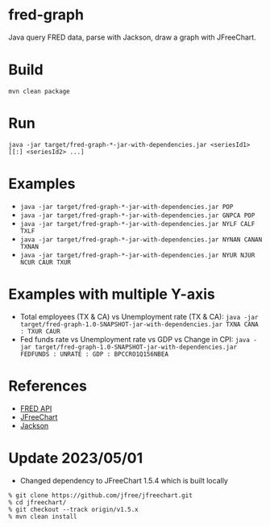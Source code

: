 # fred-graph
Java query FRED data, parse with Jackson, draw a graph with JFreeChart.

# Build
`mvn clean package`

# Run
`java -jar target/fred-graph-*-jar-with-dependencies.jar <seriesId1> [[:] <seriesId2> ...]`

# Examples
- `java -jar target/fred-graph-*-jar-with-dependencies.jar POP`
- `java -jar target/fred-graph-*-jar-with-dependencies.jar GNPCA POP`
- `java -jar target/fred-graph-*-jar-with-dependencies.jar NYLF CALF TXLF`
- `java -jar target/fred-graph-*-jar-with-dependencies.jar NYNAN CANAN TXNAN`
- `java -jar target/fred-graph-*-jar-with-dependencies.jar NYUR NJUR NCUR CAUR TXUR`

# Examples with multiple Y-axis
- Total employees (TX & CA) vs Unemployment rate (TX & CA): `java -jar target/fred-graph-1.0-SNAPSHOT-jar-with-dependencies.jar TXNA CANA : TXUR CAUR`
- Fed funds rate vs Unemployment rate vs GDP vs Change in CPI: `java -jar target/fred-graph-1.0-SNAPSHOT-jar-with-dependencies.jar FEDFUNDS : UNRATE : GDP : BPCCRO1Q156NBEA`

# References
- [FRED API](https://fred.stlouisfed.org/docs/api/fred/)
- [JFreeChart](http://www.jfree.org/jfreechart/)
- [Jackson](https://github.com/FasterXML/jackson)

# Update 2023/05/01
- Changed dependency to JFreeChart 1.5.4 which is built locally
```
% git clone https://github.com/jfree/jfreechart.git
% cd jfreechart/
% git checkout --track origin/v1.5.x
% mvn clean install
```